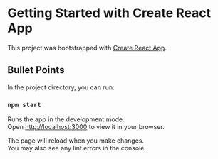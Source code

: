 # Getting Started with Create React App

This project was bootstrapped with [Create React App](https://github.com/facebook/create-react-app).

## Bullet Points

In the project directory, you can run:

### `npm start`

Runs the app in the development mode.\
Open [http://localhost:3000](http://localhost:3000) to view it in your browser.

The page will reload when you make changes.\
You may also see any lint errors in the console.


